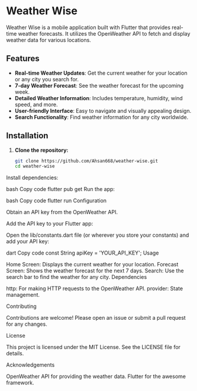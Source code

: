 # Weather Wise

Weather Wise is a mobile application built with Flutter that provides real-time weather forecasts. It utilizes the OpenWeather API to fetch and display weather data for various locations.

## Features

- **Real-time Weather Updates**: Get the current weather for your location or any city you search for.
- **7-day Weather Forecast**: See the weather forecast for the upcoming week.
- **Detailed Weather Information**: Includes temperature, humidity, wind speed, and more.
- **User-friendly Interface**: Easy to navigate and visually appealing design.
- **Search Functionality**: Find weather information for any city worldwide.

## Installation

1. **Clone the repository:**

   ```bash
   git clone https://github.com/Ahsan668/weather-wise.git
   cd weather-wise
Install dependencies:

bash
Copy code
flutter pub get
Run the app:

bash
Copy code
flutter run
Configuration

Obtain an API key from the OpenWeather API.

Add the API key to your Flutter app:

Open the lib/constants.dart file (or wherever you store your constants) and add your API key:

dart
Copy code
const String apiKey = 'YOUR_API_KEY';
Usage

Home Screen: Displays the current weather for your location.
Forecast Screen: Shows the weather forecast for the next 7 days.
Search: Use the search bar to find the weather for any city.
Dependencies

http: For making HTTP requests to the OpenWeather API.
provider: State management.

Contributing

Contributions are welcome! Please open an issue or submit a pull request for any changes.

License

This project is licensed under the MIT License. See the LICENSE file for details.

Acknowledgements

OpenWeather API for providing the weather data.
Flutter for the awesome framework.
